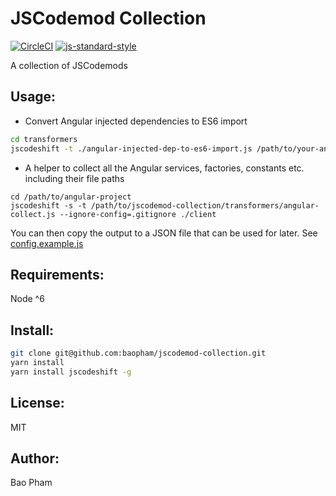 JSCodemod Collection
==========

[![CircleCI](https://circleci.com/gh/baopham/jscodemod-collection.svg?style=svg)](https://circleci.com/gh/baopham/jscodemod-collection)
[![js-standard-style](https://img.shields.io/badge/code%20style-standard-brightgreen.svg)](http://standardjs.com/) 

A collection of JSCodemods


Usage:
------

* Convert Angular injected dependencies to ES6 import

```bash
cd transformers
jscodeshift -t ./angular-injected-dep-to-es6-import.js /path/to/your-angular-file.js --config='./config.example'
```

* A helper to collect all the Angular services, factories, constants etc. including their file paths

```
cd /path/to/angular-project
jscodeshift -s -t /path/to/jscodemod-collection/transformers/angular-collect.js --ignore-config=.gitignore ./client
```

You can then copy the output to a JSON file that can be used for later. See [config.example.js](./transformers/config.example.js)


Requirements:
-------------
Node ^6

Install:
--------

```bash
git clone git@github.com:baopham/jscodemod-collection.git
yarn install
yarn install jscodeshift -g
```

License:
--------
MIT

Author:
-------
Bao Pham

